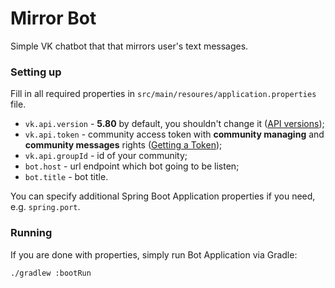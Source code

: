 # Mirror Bot

Simple VK chatbot that that mirrors user's text messages.

### Setting up

Fill in all required properties in `src/main/resoures/application.properties` file.

- `vk.api.version` - **5.80** by default, you shouldn't change it ([API versions](https://vk.com/dev/versions));
- `vk.api.token` - community access token with **community managing** and **community messages** rights ([Getting a Token](https://vk.com/dev/access_token));
- `vk.api.groupId` - id of your community;
- `bot.host` - url endpoint which bot going to be listen;
- `bot.title` - bot title.

You can specify additional Spring Boot Application properties if you need, e.g. `spring.port`.

### Running

If you are done with properties, simply run Bot Application via Gradle:

``./gradlew :bootRun``